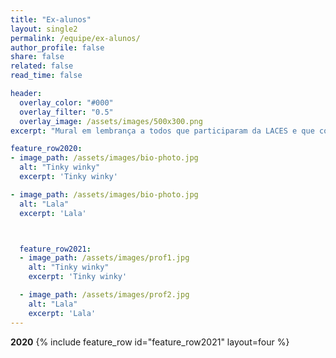 ```yaml
---
title: "Ex-alunos"
layout: single2
permalink: /equipe/ex-alunos/
author_profile: false
share: false
related: false
read_time: false

header:
  overlay_color: "#000"
  overlay_filter: "0.5"
  overlay_image: /assets/images/500x300.png
excerpt: "Mural em lembrança a todos que participaram da LACES e que contribuiram para esse projeto!"

feature_row2020:
- image_path: /assets/images/bio-photo.jpg
  alt: "Tinky winky"
  excerpt: 'Tinky winky'

- image_path: /assets/images/bio-photo.jpg
  alt: "Lala"
  excerpt: 'Lala'



  feature_row2021:
  - image_path: /assets/images/prof1.jpg
    alt: "Tinky winky"
    excerpt: 'Tinky winky'

  - image_path: /assets/images/prof2.jpg
    alt: "Lala"
    excerpt: 'Lala'
---
```

<strong>2020</strong>
{% include feature_row id="feature_row2021" layout=four  %}
